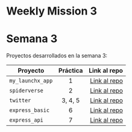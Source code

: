 # Weekly Mission 3
# Semana 3 

Proyectos desarrollados en la semana 3:

| Proyecto | Práctica | Link al repo |
| ------------- |:-------------:| -----:|
|`my_launchx_app`|1|[Link al repo](https://github.com/EinarDvls/Creacion-de-proyectos-en-JS.git)|
|`spiderverse`|2|[Link al repo](https://github.com/EinarDvls/Test-Driven-Development.git)|
|`twitter`|3, 4, 5|[Link al repo](https://github.com/EinarDvls/Models-Services-and-Views.git)|
|`express_basic`|6|[Link al repo](https://github.com/EinarDvls/Express-Server.git)|
|`express_api`|7|[Link al repo](https://github.com/EinarDvls/Express-API.git)|
